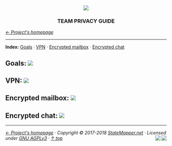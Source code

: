<div align="center" id="top">
	<a href="https://github.com/StateMapper/StateMapper#top" title="Go to the project's homepage"><img src="/blob/master/documentation/logo/logo-manuals.png" /></a><br>
	<h3 align="center">TEAM PRIVACY GUIDE</h3>
</div>

*[&larr; Project's homepage](https://github.com/StateMapper/StateMapper#top)*

-----


**Index:** [Goals](#goals) · [VPN](#vpn) · [Encrypted mailbox](#encrypted-mailbox) · [Encrypted chat](#encrypted-chat)

## Goals: <img src="https://img.shields.io/badge/state-draft-red.svg?style=flat-square" />

## VPN: <img src="https://img.shields.io/badge/state-draft-red.svg?style=flat-square" />

## Encrypted mailbox: <img src="https://img.shields.io/badge/state-draft-red.svg?style=flat-square" />

## Encrypted chat: <img src="https://img.shields.io/badge/state-draft-red.svg?style=flat-square" />

 

-----

*[&larr; Project's homepage](https://github.com/StateMapper/StateMapper#top) · Copyright &copy; 2017-2018 [StateMapper.net](https://statemapper.net) · Licensed under [GNU AGPLv3](../../LICENSE) · [&uarr; top](#top)* <img src="[![Bitbucket issues](https://img.shields.io/bitbucket/issues/atlassian/python-bitbucket.svg?style=social" align="right" /> <a href="https://statemapper.net" target="_blank"><img src="http://hits.dwyl.com/StateMapper/StateMapper.svg?style=flat-square" align="right" /></a>

